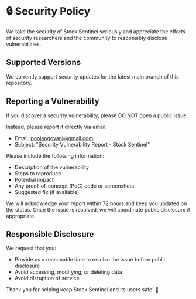 # 🔒 Security Policy

We take the security of Stock Sentinel seriously and appreciate the efforts of security researchers and the community to responsibly disclose vulnerabilities.

## Supported Versions

We currently support security updates for the latest main branch of this repository.

## Reporting a Vulnerability

If you discover a security vulnerability, please DO NOT open a public issue.

Instead, please report it directly via email:

- Email: poojangoyani@gmail.com
- Subject: "Security Vulnerability Report - Stock Sentinel"

Please include the following information:

- Description of the vulnerability
- Steps to reproduce
- Potential impact
- Any proof-of-concept (PoC) code or screenshots
- Suggested fix (if available)

We will acknowledge your report within 72 hours and keep you updated on the status. Once the issue is resolved, we will coordinate public disclosure if appropriate.

## Responsible Disclosure

We request that you:
- Provide us a reasonable time to resolve the issue before public disclosure
- Avoid accessing, modifying, or deleting data
- Avoid disruption of service

Thank you for helping keep Stock Sentinel and its users safe! 🙏
